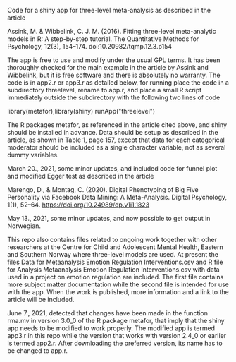 Code for a shiny app for three-level meta-analysis as described in the article 

Assink, M. & Wibbelink, C. J. M. (2016). Fitting three-level meta-analytic models in R: A step-by-step tutorial. The Quantitative Methods for Psychology, 12(3), 154–174. doi:10.20982/tqmp.12.3.p154

The app is free to use and modify under the usual GPL terms. It has been thoroughly checked for the main example in the article by Assink and Wibbelink, but it is free software and there is absolutely no warranty. The code is in app2.r or app3.r as detailed below, for running place the code in a subdirectory threelevel, rename to app.r, and place a small R script immediately outside the subdirectory with the following two lines of code

library(metafor);library(shiny)
runApp("threelevel")

The R packages metafor, as referenced in the article cited above, and shiny should be installed in advance. Data should be setup as described in the article, as shown in Table 1, page 157, except that data for each categorical moderator should be included as a single character variable, not as several dummy variables.

March 20., 2021, some minor updates, and included code for funnel plot and modified Egger test as described in the article 

Marengo, D., & Montag, C. (2020). Digital Phenotyping of Big Five Personality via Facebook Data Mining: A Meta-Analysis. Digital Psychology, 1(1), 52–64. https://doi.org/10.24989/dp.v1i1.1823

May 13., 2021, some minor updates, and now possible to get output in Norwegian.

This repo also contains files related to ongoing work together with other researchers at the Centre for Child and Adolescent Mental Health, Eastern and Southern Norway where three-level models are used. At present the files Data for Metaanalysis Emotion Regulation Interventions.csv and R file for Analysis  Metaanalysis Emotion Regulation Interventions.csv with data used in a project on emotion regulation are included. The first file contains more subject matter documentation while the second file is intended for use with the  app. When the work is published, more information and a link to the article will be included.

June 7., 2021, detected that changes have been made in the function rma.mv in version 3.0_0 of the R package metafor, that imply that the shiny app needs to be modified to work properly. The modified app is termed app3.r in this repo while the version that works with version 2.4_0 or earlier is termed app2.r. After downloading the preferred version, its name has to be changed to app.r. 
